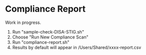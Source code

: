 # Compliance Report
Work in progress.

1. Run "sample-check-DISA-STIG.sh"
2. Choose "Run New Compliance Scan"
3. Run "compliance-report.sh"
4. Results by default will appear in /Users/Shared/xxxx-report.csv

